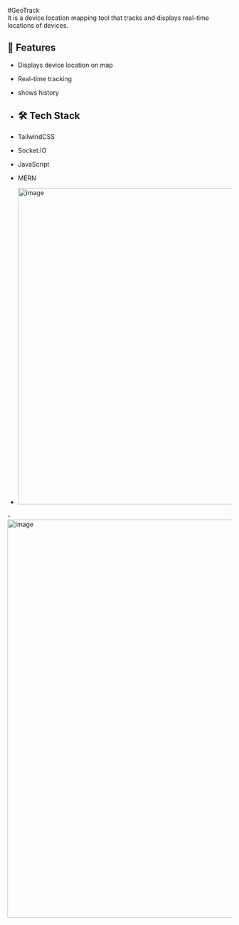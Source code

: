 #GeoTrack  
It is a device location mapping tool that tracks and displays real-time locations of devices.
## 🚀 Features
- Displays device location on map  
- Real-time tracking
- shows history
 
- ## 🛠️ Tech Stack 
- TailwindCSS  
- Socket.IO
- JavaScript
- MERN
- <img width="1051" height="711" alt="image" src="https://github.com/user-attachments/assets/f0fd99d0-443c-4bb6-bf8d-a16bec1a7648" />
-<img width="1900" height="895" alt="image" src="https://github.com/user-attachments/assets/55eff986-db13-46af-99e0-aadcb88e3e6d" />



